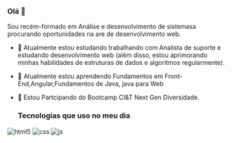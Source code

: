 
### Olá 👋 
Sou recém-formado em  Análise e desenvolvimento de sistemasa procurando oportunidades na are de desenvolvimento web. 
- 🔭 Atualmente estou estudando trabalhando  com Analista de suporte  e  estudando desenvolvimento web (além disso, estou aprimorando minhas habilidades de estruturas de dados e algoritmos regularmente). 

- 🌱 Atualmente estou aprendendo Fundamentos  em Front-End,Angular,Fundamentos de Java, java para Web 

- 🤝 Estou Partcipando do Bootcamp CI&T Next Gen Diversidade.


   ### Tecnologias  que  uso  no meu  dia 

<div style="display: inline_block">
  <img align="center" alt="html5" src="https://img.shields.io/badge/HTML5-E34F26?style=for-the-badge&logo=html5&logoColor=white" />
  <img align="center" alt="css" src="https://img.shields.io/badge/CSS3-1572B6?style=for-the-badge&logo=css3&logoColor=white" />
  <img align="center" alt="js" src="https://img.shields.io/badge/JavaScript-F7DF1E?style=for-the-badge&logo=javascript&logoColor=black" />

 
